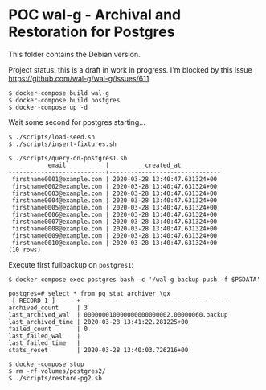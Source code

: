 # POC wal-g - Archival and Restoration for Postgres

This folder contains the Debian version.

Project status: this is a draft in work in progress. I'm blocked by this issue https://github.com/wal-g/wal-g/issues/611

```
$ docker-compose build wal-g
$ docker-compose build postgres
$ docker-compose up -d
```

Wait some second for postgres starting...

```
$ ./scripts/load-seed.sh
$ ./scripts/insert-fixtures.sh
```

```
$ ./scripts/query-on-postgres1.sh
           email           |          created_at
---------------------------+-------------------------------
 firstname0001@example.com | 2020-03-28 13:40:47.631324+00
 firstname0002@example.com | 2020-03-28 13:40:47.631324+00
 firstname0003@example.com | 2020-03-28 13:40:47.631324+00
 firstname0004@example.com | 2020-03-28 13:40:47.631324+00
 firstname0005@example.com | 2020-03-28 13:40:47.631324+00
 firstname0006@example.com | 2020-03-28 13:40:47.631324+00
 firstname0007@example.com | 2020-03-28 13:40:47.631324+00
 firstname0008@example.com | 2020-03-28 13:40:47.631324+00
 firstname0009@example.com | 2020-03-28 13:40:47.631324+00
 firstname0010@example.com | 2020-03-28 13:40:47.631324+00
(10 rows)
```

Execute first fullbackup on `postgres1`:

```
$ docker-compose exec postgres bash -c '/wal-g backup-push -f $PGDATA'
```

```
postgres=# select * from pg_stat_archiver \gx
-[ RECORD 1 ]------+-----------------------------------------
archived_count     | 3
last_archived_wal  | 000000010000000000000002.00000060.backup
last_archived_time | 2020-03-28 13:41:22.281225+00
failed_count       | 0
last_failed_wal    |
last_failed_time   |
stats_reset        | 2020-03-28 13:40:03.726216+00
```


```
$ docker-compose stop 
$ rm -rf volumes/postgres2/
$ ./scripts/restore-pg2.sh